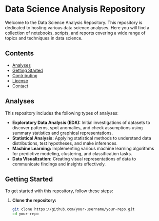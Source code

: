 # Data Science Analysis Repository

Welcome to the Data Science Analysis Repository. This repository is dedicated to hosting various data science analyses. Here you will find a collection of notebooks, scripts, and reports covering a wide range of topics and techniques in data science.

## Contents

- [Analyses](#analyses)
- [Getting Started](#getting-started)
- [Contributing](#contributing)
- [License](#license)
- [Contact](#contact)

## Analyses

This repository includes the following types of analyses:

- **Exploratory Data Analysis (EDA):** Initial investigations of datasets to discover patterns, spot anomalies, and check assumptions using summary statistics and graphical representations.
- **Statistical Analysis:** Applying statistical methods to understand data distributions, test hypotheses, and make inferences.
- **Machine Learning:** Implementing various machine learning algorithms for predictive modeling, clustering, and classification tasks.
- **Data Visualization:** Creating visual representations of data to communicate findings and insights effectively.

## Getting Started

To get started with this repository, follow these steps:

1. **Clone the repository:**
   ```bash
   git clone https://github.com/your-username/your-repo.git
   cd your-repo
